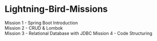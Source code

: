 # Lightning-Bird-Missions
Mission 1 - Spring Boot Introduction \
Mission 2 - CRUD & Lombok\
Mission 3 - Relational Database with JDBC
Mission 4 - Code Structuring
